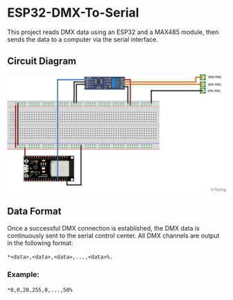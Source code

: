 # ESP32-DMX-To-Serial

This project reads DMX data using an ESP32 and a MAX485 module, then sends the data to a computer via the serial interface.

## Circuit Diagram

![Circuit diagram](./images/circuit.png)

## Data Format

Once a successful DMX connection is established, the DMX data is continuously sent to the serial control center. All DMX channels are output in the following format:

`*<data>,<data>,<data>,...,<data>%.`

### Example:
`*0,0,20,255,0,...,50%`